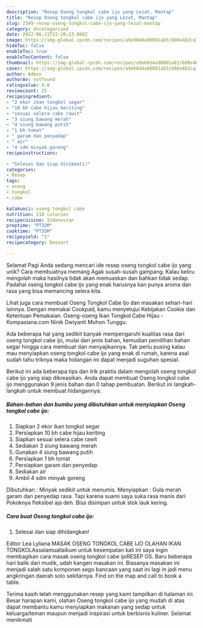 ```yaml
---
description: "Resep Oseng tongkol cabe ijo yang Lezat, Mantap"
title: "Resep Oseng tongkol cabe ijo yang Lezat, Mantap"
slug: 2349-resep-oseng-tongkol-cabe-ijo-yang-lezat-mantap
category: Uncategorized
date: 2022-06-21T22:20:23.808Z
image: https://img-global.cpcdn.com/recipes/a9e66d4a98001a83/680x482cq70/oseng-tongkol-cabe-ijo-foto-resep-utama.jpg
hideToc: false
enableToc: true
enableTocContent: false
thumbnail: https://img-global.cpcdn.com/recipes/a9e66d4a98001a83/680x482cq70/oseng-tongkol-cabe-ijo-foto-resep-utama.jpg
cover: https://img-global.cpcdn.com/recipes/a9e66d4a98001a83/680x482cq70/oseng-tongkol-cabe-ijo-foto-resep-utama.jpg
author: Admin
authorAv: notfound
ratingvalue: 4.6
reviewcount: 25
recipeingredient:
- "2 ekor ikan tongkol segar"
- "10 bh cabe hijau keriting"
- "sesuai selera cabe rawit"
- "3 siung bawang merah"
- "4 siung bawang putih"
- "1 bh tomat"
- " garam dan penyedap"
- " air"
- "4 sdm minyak goreng"
recipeinstructions:

- "Selesai dan siap dinikmati!"
categories:
- Resep
tags:
- oseng
- tongkol
- cabe

katakunci: oseng tongkol cabe 
nutrition: 210 calories
recipecuisine: Indonesian
preptime: "PT32M"
cooktime: "PT35M"
recipeyield: "1"
recipecategory: Dessert

---
```



Selamat Pagi Anda sedang mencari ide resep oseng tongkol cabe ijo yang unik? Cara membuatnya memang Agak susah-susah gampang. Kalau keliru mengolah maka hasilnya tidak akan memuaskan dan bahkan tidak sedap. Padahal oseng tongkol cabe ijo yang enak harusnya kan punya aroma dan rasa yang bisa memancing selera kita.


Lihat juga cara membuat Oseng Tongkol Cabe Ijo dan masakan sehari-hari lainnya. Dengan memakai Cookpad, kamu menyetujui Kebijakan Cookie dan Ketentuan Pemakaian. Oseng-oseng Ikan Tongkol Cabe Hijau - Kompasiana.com Ninik Dwiyanti Mohon Tunggu.

Ada beberapa hal yang sedikit banyak mempengaruhi kualitas rasa dari oseng tongkol cabe ijo, mulai dari jenis bahan, kemudian pemilihan bahan segar hingga cara membuat dan menyajikannya. Tak perlu pusing kalau mau menyiapkan oseng tongkol cabe ijo yang enak di rumah, karena asal sudah tahu triknya maka hidangan ini dapat menjadi suguhan spesial.


Berikut ini ada beberapa tips dan trik praktis dalam mengolah oseng tongkol cabe ijo yang siap dikreasikan. Anda dapat membuat Oseng tongkol cabe ijo menggunakan 9 jenis bahan dan 0 tahap pembuatan. Berikut ini langkah-langkah untuk membuat hidangannya.

<!--inarticleads1-->

##### Bahan-bahan dan bumbu yang dibutuhkan untuk menyiapkan Oseng tongkol cabe ijo:

1. Siapkan 2 ekor ikan tongkol segar
1. Persiapkan 10 bh cabe hijau keriting
1. Siapkan sesuai selera cabe rawit
1. Sediakan 3 siung bawang merah
1. Gunakan 4 siung bawang putih
1. Persiapkan 1 bh tomat
1. Persiapkan  garam dan penyedap
1. Sediakan  air
1. Ambil 4 sdm minyak goreng


Dibutuhkan : Minyak sedikit untuk menumis. Menyiapkan : Gula merah garam dan penyedap rasa. Tapi karena suami saya suka rasa manis dari Pokoknya fleksibel aja deh. Bisa disimpan untuk stok lauk kering. 

<!--inarticleads2-->

##### Cara buat Oseng tongkol cabe ijo:


1. Selesai dan siap dihidangkan!

Editor Lea Lyliana MASAK OSENG TONGKOL CABE IJO OLAHAN IKAN TONGKOLAssalamuallaikum untuk kesempatan kali ini saya ingin membagikan cara masak oseng tongkol cabe ijoRESEP OS. Baru beberapa hari balik dari mudik, udah kangen masakan ini. Biasanya masakan ini menjadi salah satu komponen sego bancaan yang saat ini lagi in jadi menu angkringan daerah solo sekitarnya. Find on the map and call to book a table. 

Terima kasih telah menggunakan resep yang kami tampilkan di halaman ini. Besar harapan kami, olahan Oseng tongkol cabe ijo yang mudah di atas dapat membantu kamu menyiapkan makanan yang sedap untuk keluarga/teman maupun menjadi inspirasi untuk berbisnis kuliner. Selamat menikmati
